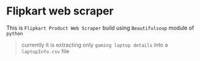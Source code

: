 # Flipkart web scraper

This is `Flipkart Product Web Scraper` build using `Beautifulsoup` module of `python`

> currently it is extracting only `gaming laptop details` into a `laptopInfo.csv` file 